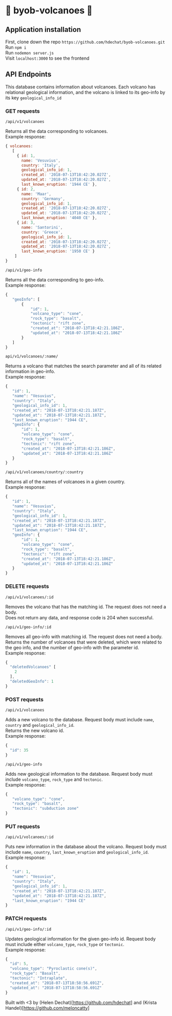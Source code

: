 # 🌋 byob-volcanoes 🌋

## Application installation

First, clone down the repo `https://github.com/hdechat/byob-volcanoes.git`  
Run `npm i`  
Run `nodemon server.js`  
Visit `localhost:3000` to see the frontend

## API Endpoints

This database contains information about volcanoes. Each volcano has relational geological information, and the volcano is linked to its geo-info by its key `geological_info_id` 

### GET requests

`/api/v1/volcanoes`

Returns all the data corresponding to volcanoes.  
Example response:  

```js
{ volcanoes:
   [
     { id: 1,
       name: 'Vesuvius',
       country: 'Italy',
       geological_info_id: 1,
       created_at: '2018-07-13T18:42:20.027Z',
       updated_at: '2018-07-13T18:42:20.027Z',
       last_known_eruption: '1944 CE' },
     { id: 2,
       name: 'Maar',
       country: 'Germany',
       geological_info_id: 1,
       created_at: '2018-07-13T18:42:20.027Z',
       updated_at: '2018-07-13T18:42:20.027Z',
       last_known_eruption: '4040 CE' },
     { id: 3,
       name: 'Santorini',
       country: 'Greece',
       geological_info_id: 1,
       created_at: '2018-07-13T18:42:20.027Z',
       updated_at: '2018-07-13T18:42:20.027Z',
       last_known_eruption: '1950 CE' }
    ]
}
```

`/api/v1/geo-info`

Returns all the data corresponding to geo-info.  
Example response:

```js
{
   "geoInfo": [
       {
           "id": 1,
           "volcano_type": "cone",
           "rock_type": "basalt",
           "tectonic": "rift zone",
           "created_at": "2018-07-13T18:42:21.186Z",
           "updated_at": "2018-07-13T18:42:21.186Z"
       }
   ]
}
```

`api/v1/volcanoes/:name/`

Returns a volcano that matches the search parameter and all of its related information in geo-info.  
Example response: 
```js
{
   "id": 1,
   "name": "Vesuvius",
   "country": "Italy",
   "geological_info_id": 1,
   "created_at": "2018-07-13T18:42:21.187Z",
   "updated_at": "2018-07-13T18:42:21.187Z",
   "last_known_eruption": "1944 CE",
   "geoInfo": {
       "id": 1,
       "volcano_type": "cone",
       "rock_type": "basalt",
       "tectonic": "rift zone",
       "created_at": "2018-07-13T18:42:21.186Z",
       "updated_at": "2018-07-13T18:42:21.186Z"
   }
}
```

`/api/v1/volcanoes/country/:country`

Returns all of the names of volcanoes in a given country.  
Example response:  
```js
{
   "id": 1,
   "name": "Vesuvius",
   "country": "Italy",
   "geological_info_id": 1,
   "created_at": "2018-07-13T18:42:21.187Z",
   "updated_at": "2018-07-13T18:42:21.187Z",
   "last_known_eruption": "1944 CE",
   "geoInfo": {
       "id": 1,
       "volcano_type": "cone",
       "rock_type": "basalt",
       "tectonic": "rift zone",
       "created_at": "2018-07-13T18:42:21.186Z",
       "updated_at": "2018-07-13T18:42:21.186Z"
   }
}
```

### DELETE requests

`/api/v1/volcanoes/:id`

Removes the volcano that has the matching id. The request does not need a body.  
Does not return any data, and response code is 204 when successful.  

`/api/v1/geo-info/:id`

Removes all geo-info with matching id. The request does not need a body.  
Returns the number of volcanoes that were deleted, which were related to the geo info, and the number of geo-info with the parameter id.  
Example response:
```js
{
  "deletedVolcanoes" [
    2
  ],
  "deletedGeoInfo": 1
}
```

### POST requests

`/api/v1/volcanoes`

Adds a new volcano to the database. Request body must include `name`, `country` and `geological_info_id`.  
Returns the new volcano id.  
Example response:

```js
{
  "id": 35
}
```

`/api/v1/geo-info`

Adds new geological information to the database. Request body must include `volcano_type`, `rock_type` and `tectonic`.  
Example response: 
```js
{
   "volcano_type": "cone",
   "rock_type": "basalt",
   "tectonic": "subduction zone"
}
```

### PUT requests

`/api/v1/volcanoes/:id`

Puts new information in the database about the volcano. Request body must include `name`, `country`, `last_known_eruption` and `geological_info_id`.  
Example response: 
```js
{
   "id": 1,
   "name": "Vesuvius",
   "country": "Italy",
   "geological_info_id": 1,
   "created_at": "2018-07-13T18:42:21.187Z",
   "updated_at": "2018-07-13T18:42:21.187Z",
   "last_known_eruption": "1944 CE"
}
```

### PATCH requests

`/api/v1/geo-info/:id`

Updates geological information for the given geo-info id. Request body must include either `volcano_type`, `rock_type` or `tectonic`.  
Example response:
```js
{
  "id": 5,
  "volcano_type": "Pyroclastic cone(s)",
  "rock_type": "Basalt",
  "tectonic": "Intraplate",
  "created_at": "2018-07-13T18:58:56.691Z",
  "updated_at": "2018-07-13T18:58:56.691Z"
}
```

Built with <3 by (Helen Dechat)[https://github.com/hdechat] and (Krista Handel)[https://github.com/meloncatty]